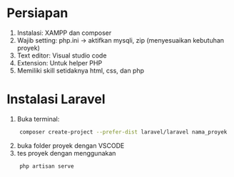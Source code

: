# Persiapan

1. Instalasi: XAMPP dan composer
2. Wajib setting: php.ini -> aktifkan mysqli, zip (menyesuaikan kebutuhan proyek)
3. Text editor: Visual studio code
4. Extension: Untuk helper PHP
5. Memiliki skill setidaknya html, css, dan php

# Instalasi Laravel

1. Buka terminal:

```bash
    composer create-project --prefer-dist laravel/laravel nama_proyek
```

2. buka folder proyek dengan VSCODE
3. tes proyek dengan menggunakan

```bash
    php artisan serve
```
